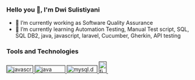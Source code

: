 ### Hello you 👋, I'm Dwi Sulistiyani

<!--
**sulistiyanidwi/sulistiyanidwi** is a ✨ _special_ ✨ repository because its `README.md` (this file) appears on your GitHub profile.
-->

- 🔭 I’m currently working as Software Quality Assurance 
- 🌱 I’m currently learning Automation Testing, Manual Test script, SQL, SQL DB2, java, javascript, laravel, Cucumber, 
      Gherkin, API testing
      
### Tools and Technologies

<p align="left"> <a href="" target="_blank" rel="noreferrer"> <img src="https://www.vectorlogo.zone/logos/javascript/javascript-horizontal.svg" alt="javascript" width="70" height="20"/> </a> <a href="https://git-scm.com/" target="_blank" rel="dwst"> <img 

<p align="left"> <a href="" target="_blank" rel="noreferrer"> <img src="https://www.vectorlogo.zone/logos/java/java-horizontal.svg" alt="java" width="80" height="20"/> </a> <a href="https://git-scm.com/" target="_blank" rel="noreferrer"> <img 

<p align="left"> <a href="" target="_blank" rel="noreferrer"> <img src="https://www.vectorlogo.zone/logos/mysql/mysql-horizontal.svg" alt="mysql.dwst" width="80" height="20"/> </a> <a href="https://git-scm.com/" target="_blank" rel="noreferrer"> <img 

<p align="left"> <a href="" target="_blank" rel="noreferrer"> <img src="https://www.vectorlogo.zone/logos/figma/figma-icon.svg" alt="figma" width="20" height="30"/> </a> <a href="https://git-scm.com/" target="_blank" rel="dwst"> <img 


